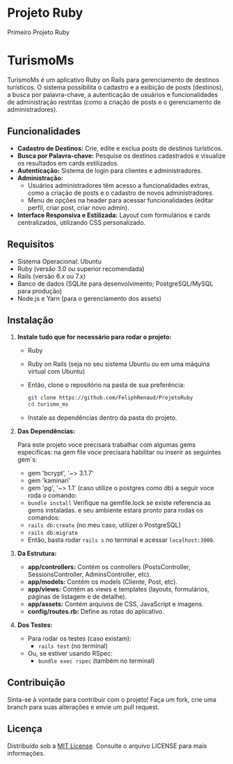 # Projeto Ruby  
Primeiro Projeto Ruby

# TurismoMs

TurismoMs é um aplicativo Ruby on Rails para gerenciamento de destinos turísticos. O sistema possibilita o cadastro e a exibição de posts (destinos), a busca por palavra-chave, a autenticação de usuários e funcionalidades de administração restritas (como a criação de posts e o gerenciamento de administradores).

## Funcionalidades

- **Cadastro de Destinos:** Crie, edite e exclua posts de destinos turísticos.
- **Busca por Palavra-chave:** Pesquise os destinos cadastrados e visualize os resultados em cards estilizados.
- **Autenticação:** Sistema de login para clientes e administradores.
- **Administração:** 
  - Usuários administradores têm acesso a funcionalidades extras, como a criação de posts e o cadastro de novos administradores.
  - Menu de opções na header para acessar funcionalidades (editar perfil, criar post, criar novo admin).
- **Interface Responsiva e Estilizada:** Layout com formulários e cards centralizados, utilizando CSS personalizado.

## Requisitos

- Sistema Operacional: Ubuntu
- Ruby (versão 3.0 ou superior recomendada)
- Rails (versão 6.x ou 7.x)
- Banco de dados (SQLite para desenvolvimento; PostgreSQL/MySQL para produção)
- Node.js e Yarn (para o gerenciamento dos assets)

## Instalação

1. **Instale tudo que for necessário para rodar o projeto:**

   - Ruby  
   - Ruby on Rails (seja no seu sistema Ubuntu ou em uma máquina virtual com Ubuntu)  
   - Então, clone o repositório na pasta de sua preferência:

     ```bash
     git clone https://github.com/FeliphRenaud/ProjetoRuby
     cd turismo_ms
     ```
     
   - Instale as dependências dentro da pasta do projeto.
   

2. **Das Dependências:**


   Para este projeto voce precisara trabalhar com algumas gems especificas:
    na gem file voce precisara habilitar ou inserir as seguintes gem`s:
     - gem 'bcrypt', '~> 3.1.7'
     - gem 'kaminari'
     - gem 'pg', '~> 1.1' (caso utilize o postgres como db)
   a seguir voce roda o comando:      
     - `bundle install`
   Verifique na gemfile.lock se existe referencia as gems instaladas.
   e seu ambiente estara pronto para rodas os comandos:      
   - `rails db:create` (no meu caso, utilizei o PostgreSQL)  
   - `rails db:migrate`  
   - Então, basta rodar `rails s` no terminal e acessar `localhost:3000`.

3. **Da Estrutura:**

   - **app/controllers:** Contém os controllers (PostsController, SessionsController, AdminsController, etc).
   - **app/models:** Contém os models (Cliente, Post, etc).
   - **app/views:** Contém as views e templates (layouts, formulários, páginas de listagem e de detalhe).
   - **app/assets:** Contém arquivos de CSS, JavaScript e imagens.
   - **config/routes.rb:** Define as rotas do aplicativo.

4. **Dos Testes:**

   - Para rodar os testes (caso existam):
     - `rails test` (no terminal)  
   - Ou, se estiver usando RSpec:
     - `bundle exec rspec` (também no terminal)

## Contribuição

Sinta-se à vontade para contribuir com o projeto! Faça um fork, crie uma branch para suas alterações e envie um pull request.

## Licença

Distribuído sob a [MIT License](LICENSE). Consulte o arquivo LICENSE para mais informações.
